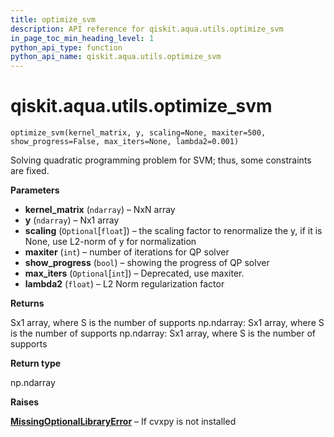 ```yaml
---
title: optimize_svm
description: API reference for qiskit.aqua.utils.optimize_svm
in_page_toc_min_heading_level: 1
python_api_type: function
python_api_name: qiskit.aqua.utils.optimize_svm
---
```


<span id="qiskit-aqua-utils-optimize-svm" />

# qiskit.aqua.utils.optimize\_svm

<span id="qiskit.aqua.utils.optimize_svm" />

`optimize_svm(kernel_matrix, y, scaling=None, maxiter=500, show_progress=False, max_iters=None, lambda2=0.001)`

Solving quadratic programming problem for SVM; thus, some constraints are fixed.

**Parameters**

*   **kernel\_matrix** (`ndarray`) – NxN array
*   **y** (`ndarray`) – Nx1 array
*   **scaling** (`Optional`\[`float`]) – the scaling factor to renormalize the y, if it is None, use L2-norm of y for normalization
*   **maxiter** (`int`) – number of iterations for QP solver
*   **show\_progress** (`bool`) – showing the progress of QP solver
*   **max\_iters** (`Optional`\[`int`]) – Deprecated, use maxiter.
*   **lambda2** (`float`) – L2 Norm regularization factor

**Returns**

Sx1 array, where S is the number of supports np.ndarray: Sx1 array, where S is the number of supports np.ndarray: Sx1 array, where S is the number of supports

**Return type**

np.ndarray

**Raises**

[**MissingOptionalLibraryError**](qiskit.aqua.MissingOptionalLibraryError "qiskit.aqua.MissingOptionalLibraryError") – If cvxpy is not installed


